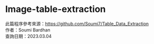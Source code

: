 # Image-table-extraction
此篇程序參考來源：https://github.com/Soumi7/Table_Data_Extraction \
作者：Soumi Bardhan \
查詢日期：2023.03.04
